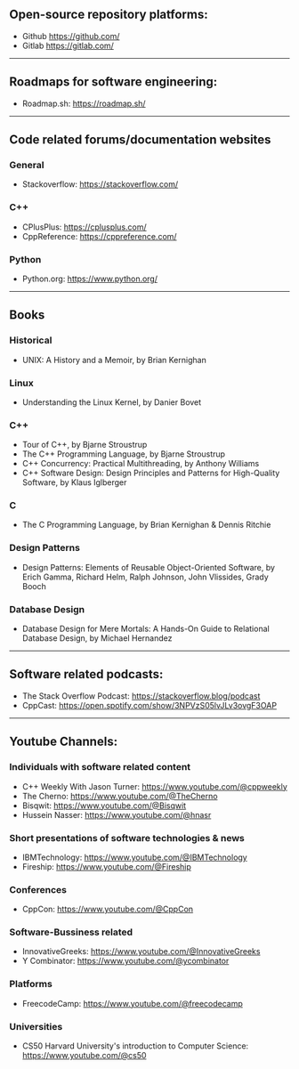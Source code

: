 ## Open-source repository platforms:
- Github https://github.com/
- Gitlab https://gitlab.com/

---
## Roadmaps for software engineering:
- Roadmap\.sh: https://roadmap.sh/
---
## Code related forums/documentation websites
### General
- Stackoverflow: https://stackoverflow.com/
### C++
- CPlusPlus: https://cplusplus.com/
- CppReference: https://cppreference.com/ 
### Python
- Python\.org: https://www.python.org/
---
## Books
### Historical
- UNIX: A History and a Memoir, by Brian Kernighan
### Linux
- Understanding the Linux Kernel, by Danier Bovet
### C++
- Tour of C++, by Bjarne Stroustrup
- The C++ Programming Language, by Bjarne Stroustrup
- C++ Concurrency: Practical Multithreading, by Anthony Williams
- C++ Software Design: Design Principles and Patterns for High-Quality Software, by Klaus Iglberger
### C
- The C Programming Language, by Brian Kernighan & Dennis Ritchie
### Design Patterns
- Design Patterns: Elements of Reusable Object-Oriented Software, by Erich Gamma, Richard Helm, Ralph Johnson, John Vlissides, Grady Booch
### Database Design
- Database Design for Mere Mortals: A Hands-On Guide to Relational Database Design, by Michael Hernandez
---
## Software related podcasts:
- The Stack Overflow Podcast: https://stackoverflow.blog/podcast
- CppCast: https://open.spotify.com/show/3NPVzS05lvJLv3ovgF3OAP

---
## Youtube Channels:
### Individuals with software related  content
- C++ Weekly With Jason Turner: https://www.youtube.com/@cppweekly
- The Cherno: https://www.youtube.com/@TheCherno
- Bisqwit: https://www.youtube.com/@Bisqwit
- Hussein Nasser: https://www.youtube.com/@hnasr

### Short presentations of software technologies & news
- IBMTechnology: https://www.youtube.com/@IBMTechnology
- Fireship:  https://www.youtube.com/@Fireship

### Conferences
- CppCon: https://www.youtube.com/@CppCon

### Software-Bussiness related
- InnovativeGreeks: https://www.youtube.com/@InnovativeGreeks
- Y Combinator: https://www.youtube.com/@ycombinator

### Platforms 
- FreecodeCamp: https://www.youtube.com/@freecodecamp

### Universities
- CS50 Harvard University's introduction to Computer Science: https://www.youtube.com/@cs50
